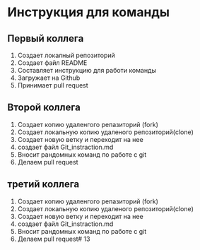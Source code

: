 # Инструкция для команды

## Первый коллега 
1. Создает локалный репозиторий
2. Создает файл README
3. Составляет инструкцию для работи команды 
4. Загружает на Github
5. Принимает pull request

## Второй коллега

1. Создает копию удаленгого репазиторий (fork)
2. Создает локальную копию удаленого репозиторий(clone)
3. Создает новую ветку и переходит на нее
4. создает файл Git_instraction.md
5. Вносит рандомных команд по работе с git
6. Делаем pull request

## третий коллега 

1. Создает копию удаленгого репазиторий (fork)
2. Создает локальную копию удаленого репозиторий(clone)
3. Создает новую ветку и переходит на нее
4. создает файл Git_instraction.md
5. Вносит рандомных команд по работе с git
6. Делаем pull request# 13
